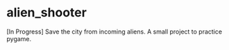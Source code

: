 # alien_shooter
[In Progress] Save the city from incoming aliens. A small project to practice pygame.
